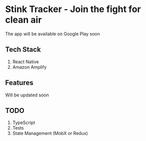 # Stink Tracker - Join the fight for clean air
The app will be available on Google Play soon
## Tech Stack
1. React Native
2. Amazon Amplify
## Features
Will be updated soon
## TODO
1. TypeScript
2. Tests
3. State Management (MobX or Redux)